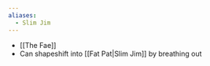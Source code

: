 ```yaml
---
aliases:
  - Slim Jim
---
```

- [[The Fae]]
- Can shapeshift into [[Fat Pat|Slim Jim]] by breathing out